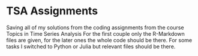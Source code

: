 # TSA Assignments

Saving all of my solutions from the coding assignments from the course Topics in Time Series Analysis
For the first couple only the R-Markdown files are given, for the later ones the whole code should be there. For some tasks I switched to Python or Julia but relevant files should be there.
